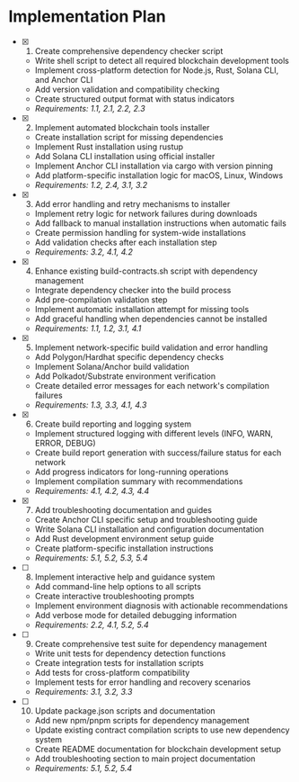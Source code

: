 # Implementation Plan

- [x] 1. Create comprehensive dependency checker script
  - Write shell script to detect all required blockchain development tools
  - Implement cross-platform detection for Node.js, Rust, Solana CLI, and Anchor CLI
  - Add version validation and compatibility checking
  - Create structured output format with status indicators
  - _Requirements: 1.1, 2.1, 2.2, 2.3_

- [x] 2. Implement automated blockchain tools installer
  - Create installation script for missing dependencies
  - Implement Rust installation using rustup
  - Add Solana CLI installation using official installer
  - Implement Anchor CLI installation via cargo with version pinning
  - Add platform-specific installation logic for macOS, Linux, Windows
  - _Requirements: 1.2, 2.4, 3.1, 3.2_

- [x] 3. Add error handling and retry mechanisms to installer
  - Implement retry logic for network failures during downloads
  - Add fallback to manual installation instructions when automatic fails
  - Create permission handling for system-wide installations
  - Add validation checks after each installation step
  - _Requirements: 3.2, 4.1, 4.2_

- [x] 4. Enhance existing build-contracts.sh script with dependency management
  - Integrate dependency checker into the build process
  - Add pre-compilation validation step
  - Implement automatic installation attempt for missing tools
  - Add graceful handling when dependencies cannot be installed
  - _Requirements: 1.1, 1.2, 3.1, 4.1_

- [x] 5. Implement network-specific build validation and error handling
  - Add Polygon/Hardhat specific dependency checks
  - Implement Solana/Anchor build validation
  - Add Polkadot/Substrate environment verification
  - Create detailed error messages for each network's compilation failures
  - _Requirements: 1.3, 3.3, 4.1, 4.3_

- [x] 6. Create build reporting and logging system
  - Implement structured logging with different levels (INFO, WARN, ERROR, DEBUG)
  - Create build report generation with success/failure status for each network
  - Add progress indicators for long-running operations
  - Implement compilation summary with recommendations
  - _Requirements: 4.1, 4.2, 4.3, 4.4_

- [x] 7. Add troubleshooting documentation and guides
  - Create Anchor CLI specific setup and troubleshooting guide
  - Write Solana CLI installation and configuration documentation
  - Add Rust development environment setup guide
  - Create platform-specific installation instructions
  - _Requirements: 5.1, 5.2, 5.3, 5.4_

- [ ] 8. Implement interactive help and guidance system
  - Add command-line help options to all scripts
  - Create interactive troubleshooting prompts
  - Implement environment diagnosis with actionable recommendations
  - Add verbose mode for detailed debugging information
  - _Requirements: 2.2, 4.1, 5.2, 5.4_

- [ ] 9. Create comprehensive test suite for dependency management
  - Write unit tests for dependency detection functions
  - Create integration tests for installation scripts
  - Add tests for cross-platform compatibility
  - Implement tests for error handling and recovery scenarios
  - _Requirements: 3.1, 3.2, 3.3_

- [ ] 10. Update package.json scripts and documentation
  - Add new npm/pnpm scripts for dependency management
  - Update existing contract compilation scripts to use new dependency system
  - Create README documentation for blockchain development setup
  - Add troubleshooting section to main project documentation
  - _Requirements: 5.1, 5.2, 5.4_
